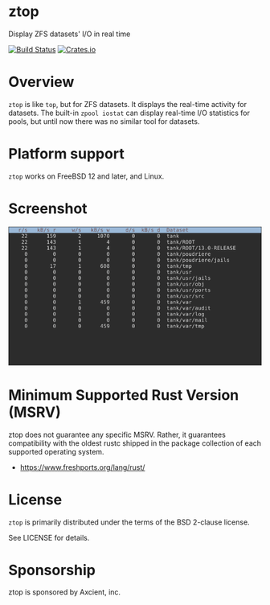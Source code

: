 # ztop

Display ZFS datasets' I/O in real time

[![Build Status](https://api.cirrus-ci.com/github/asomers/ztop.svg)](https://cirrus-ci.com/github/asomers/ztop)
[![Crates.io](https://img.shields.io/crates/v/ztop.svg)](https://crates.io/crates/ztop)

# Overview

`ztop` is like `top`, but for ZFS datasets.  It displays the real-time activity
for datasets.  The built-in `zpool iostat` can display real-time I/O statistics
for pools, but until now there was no similar tool for datasets.

# Platform support

`ztop` works on FreeBSD 12 and later, and Linux.

# Screenshot

![Screenshot 1](https://raw.githubusercontent.com/asomers/ztop/master/doc/demo.gif)

# Minimum Supported Rust Version (MSRV)

ztop does not guarantee any specific MSRV.  Rather, it guarantees compatibility
with the oldest rustc shipped in the package collection of each supported
operating system.

* https://www.freshports.org/lang/rust/

# License

`ztop` is primarily distributed under the terms of the BSD 2-clause license.

See LICENSE for details.

# Sponsorship

ztop is sponsored by Axcient, inc.
